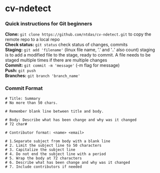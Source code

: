 # cv-ndetect

### Quick instructions for Git beginners

**Clone:** `git clone https://github.com/ntdas/cv-ndetect.git` to copy the remote repo to a local repo     
**Check status:** `git status` check status of changes, commits     
**Staging:** `git add 'filename'`  (linux file name, '.' and '..' also count) staging is to add a modified file to the stage, ready to commit. A file needs to be staged multiple times if there are multiple changes     
**Commit:** `git commit -m 'message'`     (-m flag for message)   
**Push:** `git push`   
**Branches:** `git branch 'branch_name'`  

### Commit Format
```
# Title: Summary
# No more than 50 chars.   

# Remember blank line between title and body.  

# Body: Describe what has been change and why was it changed  
# 72 char#

# Contributor format: <name> <email>  

# 1.Separate subject from body with a blank line  
# 2. Limit the subject line to 50 characters    
# 3. Capitalize the subject line  
# 4. Do not end the subject line with a period  
# 5. Wrap the body at 72 characters  
# 6. Describe what has been change and why was it changed  
# 7. Include contributors if needed  
```